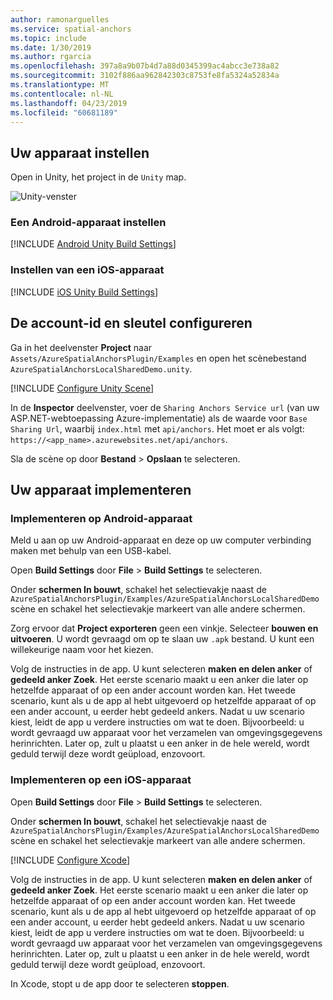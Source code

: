 ```yaml
---
author: ramonarguelles
ms.service: spatial-anchors
ms.topic: include
ms.date: 1/30/2019
ms.author: rgarcia
ms.openlocfilehash: 397a8a9b07b4d7a88d0345399ac4abcc3e738a82
ms.sourcegitcommit: 3102f886aa962842303c8753fe8fa5324a52834a
ms.translationtype: MT
ms.contentlocale: nl-NL
ms.lasthandoff: 04/23/2019
ms.locfileid: "60681189"
---
```

## <a name="set-up-your-device"></a>Uw apparaat instellen

Open in Unity, het project in de `Unity` map.

![Unity-venster](./media/spatial-anchors-unity/unity-window.png)

### <a name="set-up-an-android-device"></a>Een Android-apparaat instellen

[!INCLUDE [Android Unity Build Settings](spatial-anchors-unity-android-build-settings.md)]

### <a name="set-up-an-ios-device"></a>Instellen van een iOS-apparaat

[!INCLUDE [iOS Unity Build Settings](spatial-anchors-unity-ios-build-settings.md)]

## <a name="configure-the-account-identifier-and-key"></a>De account-id en sleutel configureren

Ga in het deelvenster **Project** naar `Assets/AzureSpatialAnchorsPlugin/Examples` en open het scènebestand `AzureSpatialAnchorsLocalSharedDemo.unity`.

[!INCLUDE [Configure Unity Scene](spatial-anchors-unity-configure-scene.md)]

In de **Inspector** deelvenster, voer de `Sharing Anchors Service url` (van uw ASP.NET-webtoepassing Azure-implementatie) als de waarde voor `Base Sharing Url`, waarbij `index.html` met `api/anchors`. Het moet er als volgt: `https://<app_name>.azurewebsites.net/api/anchors`.

Sla de scène op door **Bestand** > **Opslaan** te selecteren.

## <a name="deploy-to-your-device"></a>Uw apparaat implementeren

### <a name="deploy-to-android-device"></a>Implementeren op Android-apparaat

Meld u aan op uw Android-apparaat en deze op uw computer verbinding maken met behulp van een USB-kabel.

Open **Build Settings** door **File** > **Build Settings** te selecteren.

Onder **schermen In bouwt**, schakel het selectievakje naast de `AzureSpatialAnchorsPlugin/Examples/AzureSpatialAnchorsLocalSharedDemo` scène en schakel het selectievakje markeert van alle andere schermen.

Zorg ervoor dat **Project exporteren** geen een vinkje. Selecteer **bouwen en uitvoeren**. U wordt gevraagd om op te slaan uw `.apk` bestand. U kunt een willekeurige naam voor het kiezen.

Volg de instructies in de app. U kunt selecteren **maken en delen anker** of **gedeeld anker Zoek**. Het eerste scenario maakt u een anker die later op hetzelfde apparaat of op een ander account worden kan. Het tweede scenario, kunt als u de app al hebt uitgevoerd op hetzelfde apparaat of op een ander account, u eerder hebt gedeeld ankers. Nadat u uw scenario kiest, leidt de app u verdere instructies om wat te doen. Bijvoorbeeld: u wordt gevraagd uw apparaat voor het verzamelen van omgevingsgegevens herinrichten. Later op, zult u plaatst u een anker in de hele wereld, wordt geduld terwijl deze wordt geüpload, enzovoort.

### <a name="deploy-to-an-ios-device"></a>Implementeren op een iOS-apparaat

Open **Build Settings** door **File** > **Build Settings** te selecteren.

Onder **schermen In bouwt**, schakel het selectievakje naast de `AzureSpatialAnchorsPlugin/Examples/AzureSpatialAnchorsLocalSharedDemo` scène en schakel het selectievakje markeert van alle andere schermen.

[!INCLUDE [Configure Xcode](spatial-anchors-unity-ios-xcode.md)]

Volg de instructies in de app. U kunt selecteren **maken en delen anker** of **gedeeld anker Zoek**. Het eerste scenario maakt u een anker die later op hetzelfde apparaat of op een ander account worden kan. Het tweede scenario, kunt als u de app al hebt uitgevoerd op hetzelfde apparaat of op een ander account, u eerder hebt gedeeld ankers. Nadat u uw scenario kiest, leidt de app u verdere instructies om wat te doen. Bijvoorbeeld: u wordt gevraagd uw apparaat voor het verzamelen van omgevingsgegevens herinrichten. Later op, zult u plaatst u een anker in de hele wereld, wordt geduld terwijl deze wordt geüpload, enzovoort.

In Xcode, stopt u de app door te selecteren **stoppen**.
